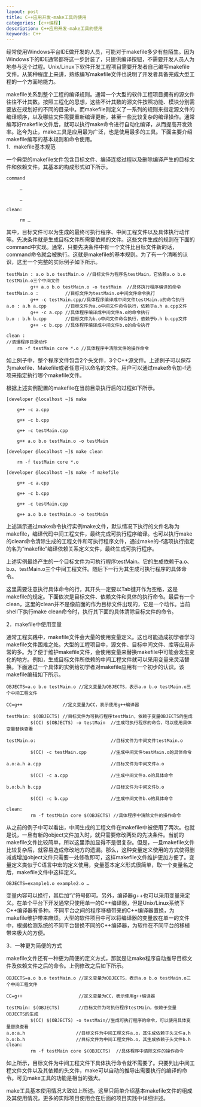 ```yaml
---
layout: post
title: C++应用开发-make工具的使用
categories: [c++编程]
description: C++应用开发-make工具的使用
keywords: C++
---
```

<div id='preview-contents' class='note-content'>



<p>经常使用Windows平台IDE做开发的人员，可能对于makefile多少有些陌生。因为Windows下的IDE通常都将这一步封装了，只提供编译按钮，不需要开发人员人为地参与这个过程。Unix/Linux下软件开发工程项目需要开发者自己编写makefile文件。从某种程度上来讲，熟练编写makefile文件也说明了开发者具备完成大型工程的一个方面地能力。</p>

<p>makefile关系到整个工程的编译规则。通常一个大型的软件工程项目拥有的源文件往往不计其数。按照工程化的思想，这些不计其数的源文件按照功能、模块分别需要放在规划好的不同的目录中。而makefile则定义了一系列的规则来指定源文件的编译顺序，以及哪些文件需要重新编译更新，甚至一些比较复杂的编译操作。通常编写好makefile文件后，就可以执行make命令进行自动化编译，从而提高开发效率。迄今为止，make工具是应用最为广泛，也是使用最多的工具。下面主要介绍makefile编写的基本规则和命令使用。 <br>
1．makefile基本规范</p>

<p>一个典型的makefile文件包含目标文件、编译连接过程以及删除编译产生的目标文件和依赖文件。其基本的构成形式如下所示。</p>



<pre class="prettyprint hljs-dark"><code class="hljs livecodeserver"><div class="hljs-line"><span class="hljs-keyword">command</span>
</div><div class="hljs-line"><wbr>
</div><div class="hljs-line">     …
</div><div class="hljs-line"><wbr>
</div><div class="hljs-line">     …
</div><div class="hljs-line"><wbr>
</div><div class="hljs-line">clean:
</div><div class="hljs-line"><wbr>
</div><div class="hljs-line">     rm …
</div></code></pre>

<p>其中，目标文件可以为生成的最终可执行程序、中间工程文件以及具体执行动作等。先决条件就是生成目标文件所需要依赖的文件。这些文件生成的规则在下面的command中实现。通常，只要先决条件中有一个文件比目标文件新的话，command命令就会被执行。这就是makefile的基本规则。为了有一个清晰的认识，这里一个完整的实际例子如下所示。</p>



<pre class="prettyprint hljs-dark"><code class="hljs stylus"><div class="hljs-line">testMain : <span class="hljs-selector-tag">a</span><span class="hljs-selector-class">.o</span> <span class="hljs-selector-tag">b</span><span class="hljs-selector-class">.o</span> testMain<span class="hljs-selector-class">.o</span> <span class="hljs-comment">//目标文件为程序名testMain，它依赖a.o b.o testMain.o三个中间文件</span>
</div><div class="hljs-line">         g++ <span class="hljs-selector-tag">a</span><span class="hljs-selector-class">.o</span> <span class="hljs-selector-tag">b</span><span class="hljs-selector-class">.o</span> testMain<span class="hljs-selector-class">.o</span> -o testMain  <span class="hljs-comment">//具体执行程序编译的命令</span>
</div><div class="hljs-line">testMain<span class="hljs-selector-class">.o</span> :          <span class="hljs-comment">//目标文件为testMain.o中间文件命令执行</span>
</div><div class="hljs-line">         g++ -c testMain.cpp<span class="hljs-comment">//具体程序编译成中间文件testMain.o的命令执行</span>
</div><div class="hljs-line"><span class="hljs-selector-tag">a</span><span class="hljs-selector-class">.o</span> : <span class="hljs-selector-tag">a</span><span class="hljs-selector-class">.h</span> <span class="hljs-selector-tag">a</span><span class="hljs-selector-class">.cpp</span>       <span class="hljs-comment">//目标文件为a.o中间文件命令执行，依赖于a.h a.cpp文件</span>
</div><div class="hljs-line">         g++ -c <span class="hljs-selector-tag">a</span><span class="hljs-selector-class">.cpp</span> <span class="hljs-comment">//具体程序编译成中间文件a.o的命令执行</span>
</div><div class="hljs-line"><span class="hljs-selector-tag">b</span><span class="hljs-selector-class">.o</span> : <span class="hljs-selector-tag">b</span><span class="hljs-selector-class">.h</span> <span class="hljs-selector-tag">b</span><span class="hljs-selector-class">.cpp</span>       <span class="hljs-comment">//目标文件为b.o中间文件命令执行，依赖于b.h b.cpp文件</span>
</div><div class="hljs-line">         g++ -c <span class="hljs-selector-tag">b</span><span class="hljs-selector-class">.cpp</span> <span class="hljs-comment">//具体程序编译成中间文件b.o的命令执行</span>
</div><div class="hljs-line"><wbr>
</div><div class="hljs-line">clean :                                                               <span class="hljs-comment">//清理程序目录动作</span>
</div><div class="hljs-line">    rm -f testMain core *<span class="hljs-selector-class">.o</span> <span class="hljs-comment">//具体程序中清除文件的操作命令</span>
</div></code></pre>

<p>如上例子中，整个程序文件包含2个头文件，3个C++源文件。上述例子可以保存为makefile、Makefile或者任意可以命名的文件。用户可以通过make命令加-f选项来指定执行哪个makefile文件。</p>

<p>根据上述实例配置的makefile在当前目录执行后的过程如下所示。</p>



<pre class="prettyprint hljs-dark"><code class="hljs stylus"><div class="hljs-line">[developer @localhost ~]$ make
</div><div class="hljs-line"><wbr>
</div><div class="hljs-line">    g++ -c <span class="hljs-selector-tag">a</span><span class="hljs-selector-class">.cpp</span>
</div><div class="hljs-line"><wbr>
</div><div class="hljs-line">    g++ -c <span class="hljs-selector-tag">b</span><span class="hljs-selector-class">.cpp</span>
</div><div class="hljs-line"><wbr>
</div><div class="hljs-line">    g++ -c testMain<span class="hljs-selector-class">.cpp</span>
</div><div class="hljs-line"><wbr>
</div><div class="hljs-line">    g++ <span class="hljs-selector-tag">a</span><span class="hljs-selector-class">.o</span> <span class="hljs-selector-tag">b</span><span class="hljs-selector-class">.o</span> testMain<span class="hljs-selector-class">.o</span> -o testMain
</div><div class="hljs-line"><wbr>
</div><div class="hljs-line">[developer @localhost ~]$ make clean
</div><div class="hljs-line"><wbr>
</div><div class="hljs-line">    rm -f testMain core *<span class="hljs-selector-class">.o</span>
</div><div class="hljs-line"><wbr>
</div><div class="hljs-line">[developer @localhost ~]$ make -f makefile
</div><div class="hljs-line"><wbr>
</div><div class="hljs-line">    g++ -c <span class="hljs-selector-tag">a</span><span class="hljs-selector-class">.cpp</span>
</div><div class="hljs-line"><wbr>
</div><div class="hljs-line">    g++ -c <span class="hljs-selector-tag">b</span><span class="hljs-selector-class">.cpp</span>
</div><div class="hljs-line"><wbr>
</div><div class="hljs-line">    g++ -c testMain<span class="hljs-selector-class">.cpp</span>
</div><div class="hljs-line"><wbr>
</div><div class="hljs-line">    g++ <span class="hljs-selector-tag">a</span><span class="hljs-selector-class">.o</span> <span class="hljs-selector-tag">b</span><span class="hljs-selector-class">.o</span> testMain<span class="hljs-selector-class">.o</span> -o testMain
</div></code></pre>

<p>上述演示通过make命令执行实例make文件，默认情况下执行的文件名称为makefile，编译代码中间工程文件，最终完成可执行程序编译。也可以执行make的clean命令清除生成的工程文件和可执行程序文件，通过make的-f选项执行指定的名为“makefile”编译依赖关系定义文件，最终生成可执行程序。</p>

<p>上述实例最终产生的一个目标文件为可执行程序testMain。它的生成依赖于a.o、b.o、testMain.o三个中间工程文件。随后下一行为其生成可执行程序的具体命令。</p>

<p>这里需要注意执行具体命令的行，其开头一定要以Tab键开作为空格，这是makefile的规定。下面依次是目标文件、依赖文件和具体的执行命令。最后有一个clean，这里的clean并不是像前面的作为目标文件出现的，它是一个动作。当前shell下执行make clean命令时，执行其下面的具体清除目标文件的命令。</p>

<p>2．makefile中使用变量</p>

<p>通常工程实践中，makefile文件会大量的使用变量定义。这也可能造成初学者学习makefile文件困难之处。大型的工程项目中，源文件、目标中间文件、库等应用非常的多。为了便于维护makefile文件，会使用变量来替换makefile中可能会发生变化的地方。例如，生成目标文件所依赖的中间工程文件就可以采用变量来灵活替换。下面通过一个具体的实例给初学者对makefile应用有一个初步的认识。该makefile编辑如下所示。</p>



<pre class="prettyprint hljs-dark"><code class="hljs stylus"><div class="hljs-line">OBJECTS=<span class="hljs-selector-tag">a</span><span class="hljs-selector-class">.o</span> <span class="hljs-selector-tag">b</span><span class="hljs-selector-class">.o</span> testMain<span class="hljs-selector-class">.o</span> <span class="hljs-comment">//定义变量为OBJECTS，表示a.o b.o testMain.o三个中间工程文件</span>
</div><div class="hljs-line"><wbr>
</div><div class="hljs-line">CC=g++               <span class="hljs-comment">//定义变量为CC，表示使用g++编译器</span>
</div><div class="hljs-line"><wbr>
</div><div class="hljs-line">testMain: $(OBJECTS) <span class="hljs-comment">//目标文件为可执行程序testMain，依赖于变量OBJECTS的生成</span>
</div><div class="hljs-line">         $(CC) $(OBJECTS) -o testMain  <span class="hljs-comment">//生成可执行程序的命令，可以使用具体变量替换查看</span>
</div><div class="hljs-line"><wbr>
</div><div class="hljs-line">testMain<span class="hljs-selector-class">.o</span>:                            <span class="hljs-comment">//目标文件为中间文件testMain.o</span>
</div><div class="hljs-line"><wbr>
</div><div class="hljs-line">         $(CC) -c testMain<span class="hljs-selector-class">.cpp</span>         <span class="hljs-comment">//生成中间文件testMain.o的具体命令</span>
</div><div class="hljs-line"><wbr>
</div><div class="hljs-line"><span class="hljs-selector-tag">a</span><span class="hljs-selector-class">.o</span>:<span class="hljs-selector-tag">a</span><span class="hljs-selector-class">.h</span> <span class="hljs-selector-tag">a</span><span class="hljs-selector-class">.cpp</span>                          <span class="hljs-comment">//目标文件为中间文件a.o</span>
</div><div class="hljs-line"><wbr>
</div><div class="hljs-line">         $(CC) -c <span class="hljs-selector-tag">a</span><span class="hljs-selector-class">.cpp</span>                <span class="hljs-comment">//生成中间文件a.o的具体命令</span>
</div><div class="hljs-line"><wbr>
</div><div class="hljs-line"><span class="hljs-selector-tag">b</span><span class="hljs-selector-class">.o</span>:<span class="hljs-selector-tag">b</span><span class="hljs-selector-class">.h</span> <span class="hljs-selector-tag">b</span><span class="hljs-selector-class">.cpp</span>                          <span class="hljs-comment">//目标文件为中间文件b.o</span>
</div><div class="hljs-line"><wbr>
</div><div class="hljs-line">         $(CC) -c <span class="hljs-selector-tag">b</span><span class="hljs-selector-class">.cpp</span>                <span class="hljs-comment">//生成中间文件b.o的具体命令</span>
</div><div class="hljs-line"><wbr>
</div><div class="hljs-line">clean:                                                                          
</div><div class="hljs-line">         rm -f testMain core $(OBJECTS) <span class="hljs-comment">//具体程序中清除文件的操作命令</span>
</div></code></pre>

<p>从之前的例子中可以看出，中间生成的工程文件在makefile中被使用了两次。也就是说，一旦有新的object文件加入时，就只需要修改两处的先决条件。当前的makefile文件比较简单，所以这里添加显得不是很复杂。但是，一旦makefile文件比较复杂后，就容易造成修改地方的遗漏。那么，这种变量定义使用的方式使得删减或增加object文件只需要一处修改即可，这样makefile文件维护更加方便了。变量定义类似于C语言中宏的定义使用，变量基本定义形式很简单，取一个变量名之后，makefile文件中这样定义。</p>



<pre class="prettyprint hljs-dark"><code class="hljs stylus"><div class="hljs-line">OBJECTS=example1<span class="hljs-selector-class">.o</span> example2<span class="hljs-selector-class">.o</span> …
</div></code></pre>

<p>变量内容可以换行，其后加“\”符号即可。另外，编译器g++也可以采用变量来定义。在单个平台下开发通常只使用单一的C++编译器，但是Unix/Linux系统下C++编译器有多种。不同平台之间的程序移植带来的C++编译器置换，为makefile维护带来麻烦。大型的软件项目中可以将编译器的变量放在单一的文件中，根据检测系统的不同平台替换不同的C++编译器，为软件在不同平台的移植带来极大的方便。</p>

<p>3．一种更为简便的方式</p>

<p>makefile文件还有一种更为简便的定义方式，那就是让make程序自动推导目标文件及依赖文件之后的命令。上例修改之后如下所示。</p>



<pre class="prettyprint hljs-dark"><code class="hljs stylus"><div class="hljs-line">OBJECTS=<span class="hljs-selector-tag">a</span><span class="hljs-selector-class">.o</span> <span class="hljs-selector-tag">b</span><span class="hljs-selector-class">.o</span> testMain<span class="hljs-selector-class">.o</span> <span class="hljs-comment">//定义变量为OBJECTS，表示a.o b.o testMain.o三个中间工程文件</span>
</div><div class="hljs-line"><wbr>
</div><div class="hljs-line">CC=g++                     <span class="hljs-comment">//定义变量为CC，表示使用g++编译器</span>
</div><div class="hljs-line"><wbr>
</div><div class="hljs-line">testMain: $(OBJECTS)       <span class="hljs-comment">//目标文件为可执行程序testMain，依赖于变量OBJECTS的生成</span>
</div><div class="hljs-line">         $(CC) $(OBJECTS) -o testMain<span class="hljs-comment">//生成可执行程序的命令，可以使用具体变量替换查看</span>
</div><div class="hljs-line"><span class="hljs-selector-tag">a</span><span class="hljs-selector-class">.o</span>:<span class="hljs-selector-tag">a</span><span class="hljs-selector-class">.h</span>                   <span class="hljs-comment">//目标文件为中间工程文件a.o，其生成依赖于头文件a.h</span>
</div><div class="hljs-line"><span class="hljs-selector-tag">b</span><span class="hljs-selector-class">.o</span>:<span class="hljs-selector-tag">b</span><span class="hljs-selector-class">.h</span>                   <span class="hljs-comment">//目标文件为中间工程文件b.o，其生成依赖于头文件b.h</span>
</div><div class="hljs-line">clean:                                                                
</div><div class="hljs-line">         rm -f testMain core $(OBJECTS)  <span class="hljs-comment">//具体程序中清除文件的操作命令</span>
</div></code></pre>

<p>如上所示，目标文件为中间工程文件下具体执行命令就不需要了。只要列出中间工程文件文件以及其依赖的头文件，make可以自动的推导出需要执行的编译的命令。可见make工具的功能是相当的强大。</p>

<p>make工具基本使用情况大致如上所述。这里只简单介绍基本makefile文件的组成及其使用情况，更多的实际项目使用会在后面的项目实践中详细讲述。</p></div>
